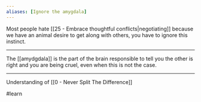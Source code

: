 ```yaml
---
aliases: [Ignore the amygdala]
---
```


Most people hate [[25 - Embrace thoughtful conflicts|negotiating]] because we have an animal desire to get along with others, you have to ignore this instinct.

---

The [[amydgdala]] is the part of the brain responsible to tell you the other is right and you are being cruel, even when this is not the case.

---

Understanding of [[0 - Never Split The Difference]]

#learn
